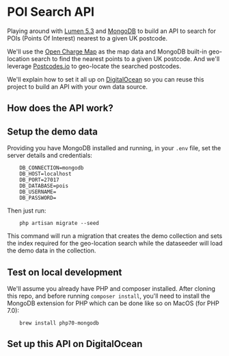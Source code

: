 # POI Search API

Playing around with [Lumen 5.3](https://lumen.laravel.com) and
[MongoDB](https://www.mongodb.com) to build an API to search for POIs (Points Of
Interest) nearest to a given UK postcode.

We'll use the [Open Charge Map](http://openchargemap.io/site) as the map data and
MongoDB built-in geo-location search to find the nearest points to a given UK
postcode. And we'll leverage [Postcodes.io](http://postcodes.io) to geo-locate
the searched postcodes.

We'll explain how to set it all up on [DigitalOcean](https://www.digitalocean.com)
so you can reuse this project to build an API with your own data source.

## How does the API work?


## Setup the demo data

Providing you have MongoDB installed and running, in your `.env` file, set the
server details and credentials:
```
    DB_CONNECTION=mongodb
    DB_HOST=localhost
    DB_PORT=27017
    DB_DATABASE=pois
    DB_USERNAME=
    DB_PASSWORD=
```

Then just run:
```
    php artisan migrate --seed
```

This command will run a migration that creates the demo collection and sets
the index required for the geo-location search while the dataseeder will load
the demo data in the collection.

## Test on local development

We'll assume you already have PHP and composer installed.
After cloning this repo, and before running `composer install`, you'll need to
install the MongoDB extension for PHP which can be done like so on MacOS
(for PHP 7.0):
```
    brew install php70-mongodb
```


## Set up this API on DigitalOcean
